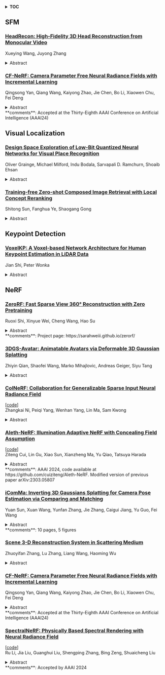 <details>
  <summary><b>TOC</b></summary>
  <ol>
    <li><a href=#sfm>SFM</a></li>
      <ul>
        <li><a href=#HeadRecon:-High-Fidelity-3D-Head-Reconstruction-from-Monocular-Video>HeadRecon: High-Fidelity 3D Head Reconstruction from Monocular Video</a></li>
        <li><a href=#CF-NeRF:-Camera-Parameter-Free-Neural-Radiance-Fields-with-Incremental-Learning>CF-NeRF: Camera Parameter Free Neural Radiance Fields with Incremental Learning</a></li>
      </ul>
    </li>
    <li><a href=#visual-localization>Visual Localization</a></li>
      <ul>
        <li><a href=#Design-Space-Exploration-of-Low-Bit-Quantized-Neural-Networks-for-Visual-Place-Recognition>Design Space Exploration of Low-Bit Quantized Neural Networks for Visual Place Recognition</a></li>
        <li><a href=#Training-free-Zero-shot-Composed-Image-Retrieval-with-Local-Concept-Reranking>Training-free Zero-shot Composed Image Retrieval with Local Concept Reranking</a></li>
      </ul>
    </li>
    <li><a href=#keypoint-detection>Keypoint Detection</a></li>
      <ul>
        <li><a href=#VoxelKP:-A-Voxel-based-Network-Architecture-for-Human-Keypoint-Estimation-in-LiDAR-Data>VoxelKP: A Voxel-based Network Architecture for Human Keypoint Estimation in LiDAR Data</a></li>
      </ul>
    </li>
    <li><a href=#nerf>NeRF</a></li>
      <ul>
        <li><a href=#ZeroRF:-Fast-Sparse-View-360°-Reconstruction-with-Zero-Pretraining>ZeroRF: Fast Sparse View 360° Reconstruction with Zero Pretraining</a></li>
        <li><a href=#3DGS-Avatar:-Animatable-Avatars-via-Deformable-3D-Gaussian-Splatting>3DGS-Avatar: Animatable Avatars via Deformable 3D Gaussian Splatting</a></li>
        <li><a href=#ColNeRF:-Collaboration-for-Generalizable-Sparse-Input-Neural-Radiance-Field>ColNeRF: Collaboration for Generalizable Sparse Input Neural Radiance Field</a></li>
        <li><a href=#Aleth-NeRF:-Illumination-Adaptive-NeRF-with-Concealing-Field-Assumption>Aleth-NeRF: Illumination Adaptive NeRF with Concealing Field Assumption</a></li>
        <li><a href=#iComMa:-Inverting-3D-Gaussians-Splatting-for-Camera-Pose-Estimation-via-Comparing-and-Matching>iComMa: Inverting 3D Gaussians Splatting for Camera Pose Estimation via Comparing and Matching</a></li>
        <li><a href=#Scene-3-D-Reconstruction-System-in-Scattering-Medium>Scene 3-D Reconstruction System in Scattering Medium</a></li>
        <li><a href=#CF-NeRF:-Camera-Parameter-Free-Neural-Radiance-Fields-with-Incremental-Learning>CF-NeRF: Camera Parameter Free Neural Radiance Fields with Incremental Learning</a></li>
        <li><a href=#SpectralNeRF:-Physically-Based-Spectral-Rendering-with-Neural-Radiance-Field>SpectralNeRF: Physically Based Spectral Rendering with Neural Radiance Field</a></li>
      </ul>
    </li>
  </ol>
</details>

## SFM  

### [HeadRecon: High-Fidelity 3D Head Reconstruction from Monocular Video](http://arxiv.org/abs/2312.08863)  
Xueying Wang, Juyong Zhang  
<details>  
  <summary>Abstract</summary>  
  <ol>  
    Recently, the reconstruction of high-fidelity 3D head models from static portrait image has made great progress. However, most methods require multi-view or multi-illumination information, which therefore put forward high requirements for data acquisition. In this paper, we study the reconstruction of high-fidelity 3D head models from arbitrary monocular videos. Non-rigid structure from motion (NRSFM) methods have been widely used to solve such problems according to the two-dimensional correspondence between different frames. However, the inaccurate correspondence caused by high-complex hair structures and various facial expression changes would heavily influence the reconstruction accuracy. To tackle these problems, we propose a prior-guided dynamic implicit neural network. Specifically, we design a two-part dynamic deformation field to transform the current frame space to the canonical one. We further model the head geometry in the canonical space with a learnable signed distance field (SDF) and optimize it using the volumetric rendering with the guidance of two-main head priors to improve the reconstruction accuracy and robustness. Extensive ablation studies and comparisons with state-of-the-art methods demonstrate the effectiveness and robustness of our proposed method.  
  </ol>  
</details>  
  
### [CF-NeRF: Camera Parameter Free Neural Radiance Fields with Incremental Learning](http://arxiv.org/abs/2312.08760)  
Qingsong Yan, Qiang Wang, Kaiyong Zhao, Jie Chen, Bo Li, Xiaowen Chu, Fei Deng  
<details>  
  <summary>Abstract</summary>  
  <ol>  
    Neural Radiance Fields (NeRF) have demonstrated impressive performance in novel view synthesis. However, NeRF and most of its variants still rely on traditional complex pipelines to provide extrinsic and intrinsic camera parameters, such as COLMAP. Recent works, like NeRFmm, BARF, and L2G-NeRF, directly treat camera parameters as learnable and estimate them through differential volume rendering. However, these methods work for forward-looking scenes with slight motions and fail to tackle the rotation scenario in practice. To overcome this limitation, we propose a novel \underline{c}amera parameter \underline{f}ree neural radiance field (CF-NeRF), which incrementally reconstructs 3D representations and recovers the camera parameters inspired by incremental structure from motion (SfM). Given a sequence of images, CF-NeRF estimates the camera parameters of images one by one and reconstructs the scene through initialization, implicit localization, and implicit optimization. To evaluate our method, we use a challenging real-world dataset NeRFBuster which provides 12 scenes under complex trajectories. Results demonstrate that CF-NeRF is robust to camera rotation and achieves state-of-the-art results without providing prior information and constraints.  
  </ol>  
</details>  
**comments**: Accepted at the Thirty-Eighth AAAI Conference on Artificial
  Intelligence (AAAI24)  
  
  



## Visual Localization  

### [Design Space Exploration of Low-Bit Quantized Neural Networks for Visual Place Recognition](http://arxiv.org/abs/2312.09028)  
Oliver Grainge, Michael Milford, Indu Bodala, Sarvapali D. Ramchurn, Shoaib Ehsan  
<details>  
  <summary>Abstract</summary>  
  <ol>  
    Visual Place Recognition (VPR) is a critical task for performing global re-localization in visual perception systems. It requires the ability to accurately recognize a previously visited location under variations such as illumination, occlusion, appearance and viewpoint. In the case of robotic systems and augmented reality, the target devices for deployment are battery powered edge devices. Therefore whilst the accuracy of VPR methods is important so too is memory consumption and latency. Recently new works have focused on the recall@1 metric as a performance measure with limited focus on resource utilization. This has resulted in methods that use deep learning models too large to deploy on low powered edge devices. We hypothesize that these large models are highly over-parameterized and can be optimized to satisfy the constraints of a low powered embedded system whilst maintaining high recall performance. Our work studies the impact of compact convolutional network architecture design in combination with full-precision and mixed-precision post-training quantization on VPR performance. Importantly we not only measure performance via the recall@1 score but also measure memory consumption and latency. We characterize the design implications on memory, latency and recall scores and provide a number of design recommendations for VPR systems under these resource limitations.  
  </ol>  
</details>  
  
### [Training-free Zero-shot Composed Image Retrieval with Local Concept Reranking](http://arxiv.org/abs/2312.08924)  
Shitong Sun, Fanghua Ye, Shaogang Gong  
<details>  
  <summary>Abstract</summary>  
  <ol>  
    Composed image retrieval attempts to retrieve an image of interest from gallery images through a composed query of a reference image and its corresponding modified text. It has recently attracted attention due to the collaboration of information-rich images and concise language to precisely express the requirements of target images. Most of the existing composed image retrieval methods follow a supervised learning paradigm to perform training on a costly triplet dataset composed of a reference image, modified text, and a corresponding target image. To alleviate the demand for difficult-to-obtain labeled triplet data, recent methods have introduced zero-shot composed image retrieval (ZS-CIR), which aims to retrieve the target image without the supervision of human-labeled triplets but instead relies on image-text pairs or self-generated triplets. However, these methods are less computationally efficient due to the requirement of training and also less understandable, assuming that the interaction between image and text is conducted with implicit query embedding. In this work, we present a new Training-Free zero-shot Composed Image Retrieval (TFCIR) method which translates the query into explicit human-understandable text. This helps improve computation efficiency while maintaining the generalization of foundation models. Further, we introduce a Local Concept Reranking (LCR) mechanism to focus on discriminative local information extracted from the modified instruction. Extensive experiments on three ZS-CIR benchmarks show that the proposed approach can achieve comparable performances with state-of-the-art methods and significantly outperforms other training-free methods on the open domain datasets, CIRR and CIRCO, as well as the fashion domain dataset, FashionIQ.  
  </ol>  
</details>  
  
  



## Keypoint Detection  

### [VoxelKP: A Voxel-based Network Architecture for Human Keypoint Estimation in LiDAR Data](http://arxiv.org/abs/2312.08871)  
Jian Shi, Peter Wonka  
<details>  
  <summary>Abstract</summary>  
  <ol>  
    We present \textit{VoxelKP}, a novel fully sparse network architecture tailored for human keypoint estimation in LiDAR data. The key challenge is that objects are distributed sparsely in 3D space, while human keypoint detection requires detailed local information wherever humans are present. We propose four novel ideas in this paper. First, we propose sparse selective kernels to capture multi-scale context. Second, we introduce sparse box-attention to focus on learning spatial correlations between keypoints within each human instance. Third, we incorporate a spatial encoding to leverage absolute 3D coordinates when projecting 3D voxels to a 2D grid encoding a bird's eye view. Finally, we propose hybrid feature learning to combine the processing of per-voxel features with sparse convolution. We evaluate our method on the Waymo dataset and achieve an improvement of $27\%$ on the MPJPE metric compared to the state-of-the-art, \textit{HUM3DIL}, trained on the same data, and $12\%$ against the state-of-the-art, \textit{GC-KPL}, pretrained on a $25\times$ larger dataset. To the best of our knowledge, \textit{VoxelKP} is the first single-staged, fully sparse network that is specifically designed for addressing the challenging task of 3D keypoint estimation from LiDAR data, achieving state-of-the-art performances. Our code is available at \url{https://github.com/shijianjian/VoxelKP}.  
  </ol>  
</details>  
  
  



## NeRF  

### [ZeroRF: Fast Sparse View 360° Reconstruction with Zero Pretraining](http://arxiv.org/abs/2312.09249)  
Ruoxi Shi, Xinyue Wei, Cheng Wang, Hao Su  
<details>  
  <summary>Abstract</summary>  
  <ol>  
    We present ZeroRF, a novel per-scene optimization method addressing the challenge of sparse view 360{\deg} reconstruction in neural field representations. Current breakthroughs like Neural Radiance Fields (NeRF) have demonstrated high-fidelity image synthesis but struggle with sparse input views. Existing methods, such as Generalizable NeRFs and per-scene optimization approaches, face limitations in data dependency, computational cost, and generalization across diverse scenarios. To overcome these challenges, we propose ZeroRF, whose key idea is to integrate a tailored Deep Image Prior into a factorized NeRF representation. Unlike traditional methods, ZeroRF parametrizes feature grids with a neural network generator, enabling efficient sparse view 360{\deg} reconstruction without any pretraining or additional regularization. Extensive experiments showcase ZeroRF's versatility and superiority in terms of both quality and speed, achieving state-of-the-art results on benchmark datasets. ZeroRF's significance extends to applications in 3D content generation and editing. Project page: https://sarahweiii.github.io/zerorf/  
  </ol>  
</details>  
**comments**: Project page: https://sarahweiii.github.io/zerorf/  
  
### [3DGS-Avatar: Animatable Avatars via Deformable 3D Gaussian Splatting](http://arxiv.org/abs/2312.09228)  
Zhiyin Qian, Shaofei Wang, Marko Mihajlovic, Andreas Geiger, Siyu Tang  
<details>  
  <summary>Abstract</summary>  
  <ol>  
    We introduce an approach that creates animatable human avatars from monocular videos using 3D Gaussian Splatting (3DGS). Existing methods based on neural radiance fields (NeRFs) achieve high-quality novel-view/novel-pose image synthesis but often require days of training, and are extremely slow at inference time. Recently, the community has explored fast grid structures for efficient training of clothed avatars. Albeit being extremely fast at training, these methods can barely achieve an interactive rendering frame rate with around 15 FPS. In this paper, we use 3D Gaussian Splatting and learn a non-rigid deformation network to reconstruct animatable clothed human avatars that can be trained within 30 minutes and rendered at real-time frame rates (50+ FPS). Given the explicit nature of our representation, we further introduce as-isometric-as-possible regularizations on both the Gaussian mean vectors and the covariance matrices, enhancing the generalization of our model on highly articulated unseen poses. Experimental results show that our method achieves comparable and even better performance compared to state-of-the-art approaches on animatable avatar creation from a monocular input, while being 400x and 250x faster in training and inference, respectively.  
  </ol>  
</details>  
  
### [ColNeRF: Collaboration for Generalizable Sparse Input Neural Radiance Field](http://arxiv.org/abs/2312.09095)  
[[code](https://github.com/eezkni/colnerf)]  
Zhangkai Ni, Peiqi Yang, Wenhan Yang, Lin Ma, Sam Kwong  
<details>  
  <summary>Abstract</summary>  
  <ol>  
    Neural Radiance Fields (NeRF) have demonstrated impressive potential in synthesizing novel views from dense input, however, their effectiveness is challenged when dealing with sparse input. Existing approaches that incorporate additional depth or semantic supervision can alleviate this issue to an extent. However, the process of supervision collection is not only costly but also potentially inaccurate, leading to poor performance and generalization ability in diverse scenarios. In our work, we introduce a novel model: the Collaborative Neural Radiance Fields (ColNeRF) designed to work with sparse input. The collaboration in ColNeRF includes both the cooperation between sparse input images and the cooperation between the output of the neural radiation field. Through this, we construct a novel collaborative module that aligns information from various views and meanwhile imposes self-supervised constraints to ensure multi-view consistency in both geometry and appearance. A Collaborative Cross-View Volume Integration module (CCVI) is proposed to capture complex occlusions and implicitly infer the spatial location of objects. Moreover, we introduce self-supervision of target rays projected in multiple directions to ensure geometric and color consistency in adjacent regions. Benefiting from the collaboration at the input and output ends, ColNeRF is capable of capturing richer and more generalized scene representation, thereby facilitating higher-quality results of the novel view synthesis. Extensive experiments demonstrate that ColNeRF outperforms state-of-the-art sparse input generalizable NeRF methods. Furthermore, our approach exhibits superiority in fine-tuning towards adapting to new scenes, achieving competitive performance compared to per-scene optimized NeRF-based methods while significantly reducing computational costs. Our code is available at: https://github.com/eezkni/ColNeRF.  
  </ol>  
</details>  
  
### [Aleth-NeRF: Illumination Adaptive NeRF with Concealing Field Assumption](http://arxiv.org/abs/2312.09093)  
[[code](https://github.com/cuiziteng/Aleth-NeRF)]  
Ziteng Cui, Lin Gu, Xiao Sun, Xianzheng Ma, Yu Qiao, Tatsuya Harada  
<details>  
  <summary>Abstract</summary>  
  <ol>  
    The standard Neural Radiance Fields (NeRF) paradigm employs a viewer-centered methodology, entangling the aspects of illumination and material reflectance into emission solely from 3D points. This simplified rendering approach presents challenges in accurately modeling images captured under adverse lighting conditions, such as low light or over-exposure. Motivated by the ancient Greek emission theory that posits visual perception as a result of rays emanating from the eyes, we slightly refine the conventional NeRF framework to train NeRF under challenging light conditions and generate normal-light condition novel views unsupervised. We introduce the concept of a "Concealing Field," which assigns transmittance values to the surrounding air to account for illumination effects. In dark scenarios, we assume that object emissions maintain a standard lighting level but are attenuated as they traverse the air during the rendering process. Concealing Field thus compel NeRF to learn reasonable density and colour estimations for objects even in dimly lit situations. Similarly, the Concealing Field can mitigate over-exposed emissions during the rendering stage. Furthermore, we present a comprehensive multi-view dataset captured under challenging illumination conditions for evaluation. Our code and dataset available at https://github.com/cuiziteng/Aleth-NeRF  
  </ol>  
</details>  
**comments**: AAAI 2024, code available at https://github.com/cuiziteng/Aleth-NeRF.
  Modified version of previous paper arXiv:2303.05807  
  
### [iComMa: Inverting 3D Gaussians Splatting for Camera Pose Estimation via Comparing and Matching](http://arxiv.org/abs/2312.09031)  
Yuan Sun, Xuan Wang, Yunfan Zhang, Jie Zhang, Caigui Jiang, Yu Guo, Fei Wang  
<details>  
  <summary>Abstract</summary>  
  <ol>  
    We present a method named iComMa to address the 6D pose estimation problem in computer vision. The conventional pose estimation methods typically rely on the target's CAD model or necessitate specific network training tailored to particular object classes. Some existing methods address mesh-free 6D pose estimation by employing the inversion of a Neural Radiance Field (NeRF), aiming to overcome the aforementioned constraints. However, it still suffers from adverse initializations. By contrast, we model the pose estimation as the problem of inverting the 3D Gaussian Splatting (3DGS) with both the comparing and matching loss. In detail, a render-and-compare strategy is adopted for the precise estimation of poses. Additionally, a matching module is designed to enhance the model's robustness against adverse initializations by minimizing the distances between 2D keypoints. This framework systematically incorporates the distinctive characteristics and inherent rationale of render-and-compare and matching-based approaches. This comprehensive consideration equips the framework to effectively address a broader range of intricate and challenging scenarios, including instances with substantial angular deviations, all while maintaining a high level of prediction accuracy. Experimental results demonstrate the superior precision and robustness of our proposed jointly optimized framework when evaluated on synthetic and complex real-world data in challenging scenarios.  
  </ol>  
</details>  
**comments**: 10 pages, 5 figures  
  
### [Scene 3-D Reconstruction System in Scattering Medium](http://arxiv.org/abs/2312.09005)  
Zhuoyifan Zhang, Lu Zhang, Liang Wang, Haoming Wu  
<details>  
  <summary>Abstract</summary>  
  <ol>  
    The research on neural radiance fields for new view synthesis has experienced explosive growth with the development of new models and extensions. The NERF algorithm, suitable for underwater scenes or scattering media, is also evolving. Existing underwater 3D reconstruction systems still face challenges such as extensive training time and low rendering efficiency. This paper proposes an improved underwater 3D reconstruction system to address these issues and achieve rapid, high-quality 3D reconstruction.To begin with, we enhance underwater videos captured by a monocular camera to correct the poor image quality caused by the physical properties of the water medium while ensuring consistency in enhancement across adjacent frames. Subsequently, we perform keyframe selection on the video frames to optimize resource utilization and eliminate the impact of dynamic objects on the reconstruction results. The selected keyframes, after pose estimation using COLMAP, undergo a three-dimensional reconstruction improvement process using neural radiance fields based on multi-resolution hash coding for model construction and rendering.  
  </ol>  
</details>  
  
### [CF-NeRF: Camera Parameter Free Neural Radiance Fields with Incremental Learning](http://arxiv.org/abs/2312.08760)  
Qingsong Yan, Qiang Wang, Kaiyong Zhao, Jie Chen, Bo Li, Xiaowen Chu, Fei Deng  
<details>  
  <summary>Abstract</summary>  
  <ol>  
    Neural Radiance Fields (NeRF) have demonstrated impressive performance in novel view synthesis. However, NeRF and most of its variants still rely on traditional complex pipelines to provide extrinsic and intrinsic camera parameters, such as COLMAP. Recent works, like NeRFmm, BARF, and L2G-NeRF, directly treat camera parameters as learnable and estimate them through differential volume rendering. However, these methods work for forward-looking scenes with slight motions and fail to tackle the rotation scenario in practice. To overcome this limitation, we propose a novel \underline{c}amera parameter \underline{f}ree neural radiance field (CF-NeRF), which incrementally reconstructs 3D representations and recovers the camera parameters inspired by incremental structure from motion (SfM). Given a sequence of images, CF-NeRF estimates the camera parameters of images one by one and reconstructs the scene through initialization, implicit localization, and implicit optimization. To evaluate our method, we use a challenging real-world dataset NeRFBuster which provides 12 scenes under complex trajectories. Results demonstrate that CF-NeRF is robust to camera rotation and achieves state-of-the-art results without providing prior information and constraints.  
  </ol>  
</details>  
**comments**: Accepted at the Thirty-Eighth AAAI Conference on Artificial
  Intelligence (AAAI24)  
  
### [SpectralNeRF: Physically Based Spectral Rendering with Neural Radiance Field](http://arxiv.org/abs/2312.08692)  
[[code](https://github.com/liru0126/spectralnerf)]  
Ru Li, Jia Liu, Guanghui Liu, Shengping Zhang, Bing Zeng, Shuaicheng Liu  
<details>  
  <summary>Abstract</summary>  
  <ol>  
    In this paper, we propose SpectralNeRF, an end-to-end Neural Radiance Field (NeRF)-based architecture for high-quality physically based rendering from a novel spectral perspective. We modify the classical spectral rendering into two main steps, 1) the generation of a series of spectrum maps spanning different wavelengths, 2) the combination of these spectrum maps for the RGB output. Our SpectralNeRF follows these two steps through the proposed multi-layer perceptron (MLP)-based architecture (SpectralMLP) and Spectrum Attention UNet (SAUNet). Given the ray origin and the ray direction, the SpectralMLP constructs the spectral radiance field to obtain spectrum maps of novel views, which are then sent to the SAUNet to produce RGB images of white-light illumination. Applying NeRF to build up the spectral rendering is a more physically-based way from the perspective of ray-tracing. Further, the spectral radiance fields decompose difficult scenes and improve the performance of NeRF-based methods. Comprehensive experimental results demonstrate the proposed SpectralNeRF is superior to recent NeRF-based methods when synthesizing new views on synthetic and real datasets. The codes and datasets are available at https://github.com/liru0126/SpectralNeRF.  
  </ol>  
</details>  
**comments**: Accepted by AAAI 2024  
  
  



